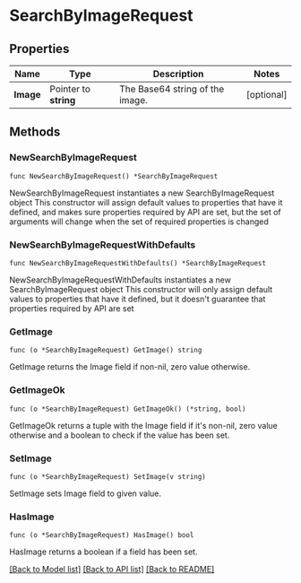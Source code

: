 # SearchByImageRequest

## Properties

Name | Type | Description | Notes
------------ | ------------- | ------------- | -------------
**Image** | Pointer to **string** | The Base64 string of the image. | [optional] 

## Methods

### NewSearchByImageRequest

`func NewSearchByImageRequest() *SearchByImageRequest`

NewSearchByImageRequest instantiates a new SearchByImageRequest object
This constructor will assign default values to properties that have it defined,
and makes sure properties required by API are set, but the set of arguments
will change when the set of required properties is changed

### NewSearchByImageRequestWithDefaults

`func NewSearchByImageRequestWithDefaults() *SearchByImageRequest`

NewSearchByImageRequestWithDefaults instantiates a new SearchByImageRequest object
This constructor will only assign default values to properties that have it defined,
but it doesn't guarantee that properties required by API are set

### GetImage

`func (o *SearchByImageRequest) GetImage() string`

GetImage returns the Image field if non-nil, zero value otherwise.

### GetImageOk

`func (o *SearchByImageRequest) GetImageOk() (*string, bool)`

GetImageOk returns a tuple with the Image field if it's non-nil, zero value otherwise
and a boolean to check if the value has been set.

### SetImage

`func (o *SearchByImageRequest) SetImage(v string)`

SetImage sets Image field to given value.

### HasImage

`func (o *SearchByImageRequest) HasImage() bool`

HasImage returns a boolean if a field has been set.


[[Back to Model list]](../README.md#documentation-for-models) [[Back to API list]](../README.md#documentation-for-api-endpoints) [[Back to README]](../README.md)


